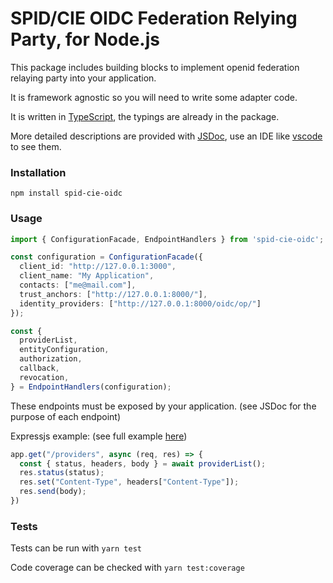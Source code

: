 # SPID/CIE OIDC Federation Relying Party, for Node.js

This package includes building blocks to implement openid federation relaying party into your application.

It is framework agnostic so you will need to write some adapter code.

It is written in [TypeScript](https://www.typescriptlang.org/), the typings are already in the package.

More detailed descriptions are provided with [JSDoc](https://jsdoc.app/about-getting-started.html), use an IDE like [vscode](https://code.visualstudio.com/docs/editor/intellisense) to see them.

### Installation

`npm install spid-cie-oidc`

### Usage

```typescript
import { ConfigurationFacade, EndpointHandlers } from 'spid-cie-oidc';

const configuration = ConfigurationFacade({
  client_id: "http://127.0.0.1:3000",
  client_name: "My Application",
  contacts: ["me@mail.com"],
  trust_anchors: ["http://127.0.0.1:8000/"],
  identity_providers: ["http://127.0.0.1:8000/oidc/op/"]
});

const {
  providerList,
  entityConfiguration,
  authorization,
  callback,
  revocation,
} = EndpointHandlers(configuration);
```

These endpoints must be exposed by your application. (see JSDoc for the purpose of each endpoint)

Expressjs example: (see full example [here](../examples/express-react-relaying-party/backend/src/index.ts))

```typescript
app.get("/providers", async (req, res) => {
  const { status, headers, body } = await providerList();
  res.status(status);
  res.set("Content-Type", headers["Content-Type"]);
  res.send(body);
})
```

### Tests

Tests can be run with `yarn test`

Code coverage can be checked with `yarn test:coverage`
